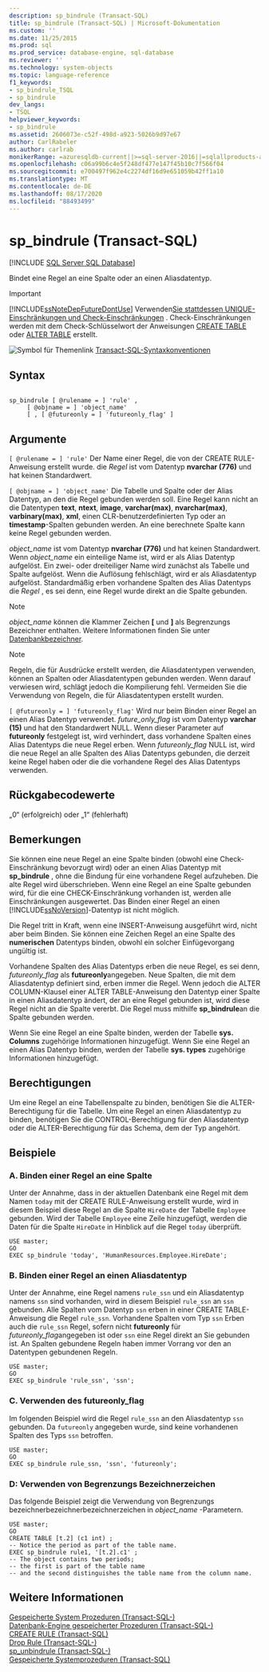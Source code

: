 ```yaml
---
description: sp_bindrule (Transact-SQL)
title: sp_bindrule (Transact-SQL) | Microsoft-Dokumentation
ms.custom: ''
ms.date: 11/25/2015
ms.prod: sql
ms.prod_service: database-engine, sql-database
ms.reviewer: ''
ms.technology: system-objects
ms.topic: language-reference
f1_keywords:
- sp_bindrule_TSQL
- sp_bindrule
dev_langs:
- TSQL
helpviewer_keywords:
- sp_bindrule
ms.assetid: 2606073e-c52f-498d-a923-5026b9d97e67
author: CarlRabeler
ms.author: carlrab
monikerRange: =azuresqldb-current||>=sql-server-2016||=sqlallproducts-allversions||>=sql-server-linux-2017||=azuresqldb-mi-current
ms.openlocfilehash: c06a99b6c4e5f248df477e147f45b10c7f566f04
ms.sourcegitcommit: e700497f962e4c2274df16d9e651059b42ff1a10
ms.translationtype: MT
ms.contentlocale: de-DE
ms.lasthandoff: 08/17/2020
ms.locfileid: "88493499"
---
```

# <a name="sp_bindrule-transact-sql"></a>sp_bindrule (Transact-SQL)
[!INCLUDE [SQL Server SQL Database](../../includes/applies-to-version/sql-asdb.md)]

  Bindet eine Regel an eine Spalte oder an einen Aliasdatentyp.  
  
> [!IMPORTANT]  
>  [!INCLUDE[ssNoteDepFutureDontUse](../../includes/ssnotedepfuturedontuse-md.md)] Verwenden[Sie stattdessen UNIQUE-Einschränkungen und Check-Einschränkungen](../../relational-databases/tables/unique-constraints-and-check-constraints.md) . Check-Einschränkungen werden mit dem Check-Schlüsselwort der Anweisungen [CREATE TABLE](../../t-sql/statements/create-table-transact-sql.md) oder [ALTER TABLE](../../t-sql/statements/alter-table-transact-sql.md) erstellt.  
  
 ![Symbol für Themenlink](../../database-engine/configure-windows/media/topic-link.gif "Symbol für Themenlink") [Transact-SQL-Syntaxkonventionen](../../t-sql/language-elements/transact-sql-syntax-conventions-transact-sql.md)  
  
## <a name="syntax"></a>Syntax  
  
```  
  
sp_bindrule [ @rulename = ] 'rule' ,   
     [ @objname = ] 'object_name'   
     [ , [ @futureonly = ] 'futureonly_flag' ]   
```  
  
## <a name="arguments"></a>Argumente  
`[ @rulename = ] 'rule'` Der Name einer Regel, die von der CREATE RULE-Anweisung erstellt wurde. die *Regel* ist vom Datentyp **nvarchar (776)** und hat keinen Standardwert.  
  
`[ @objname = ] 'object_name'` Die Tabelle und Spalte oder der Alias Datentyp, an den die Regel gebunden werden soll. Eine Regel kann nicht an die Datentypen **text**, **ntext**, **image**, **varchar(max)**, **nvarchar(max)**, **varbinary(max)**, **xml**, einen CLR-benutzerdefinierten Typ oder an **timestamp**-Spalten gebunden werden. An eine berechnete Spalte kann keine Regel gebunden werden.  
  
 *object_name* ist vom Datentyp **nvarchar (776)** und hat keinen Standardwert. Wenn *object_name* ein einteilige Name ist, wird er als Alias Datentyp aufgelöst. Ein zwei- oder dreiteiliger Name wird zunächst als Tabelle und Spalte aufgelöst. Wenn die Auflösung fehlschlägt, wird er als Aliasdatentyp aufgelöst. Standardmäßig erben vorhandene Spalten des Alias Datentyps die *Regel* , es sei denn, eine Regel wurde direkt an die Spalte gebunden.  
  
> [!NOTE]  
>  *object_name* können die Klammer Zeichen **[** und **]** als Begrenzungs Bezeichner enthalten. Weitere Informationen finden Sie unter [Datenbankbezeichner](../../relational-databases/databases/database-identifiers.md).  
  
> [!NOTE]  
>  Regeln, die für Ausdrücke erstellt werden, die Aliasdatentypen verwenden, können an Spalten oder Aliasdatentypen gebunden werden. Wenn darauf verwiesen wird, schlägt jedoch die Kompilierung fehl. Vermeiden Sie die Verwendung von Regeln, die für Aliasdatentypen erstellt wurden.  
  
`[ @futureonly = ] 'futureonly_flag'` Wird nur beim Binden einer Regel an einen Alias Datentyp verwendet. *future_only_flag* ist vom Datentyp **varchar (15)** und hat den Standardwert NULL. Wenn dieser Parameter auf **futureonly** festgelegt ist, wird verhindert, dass vorhandene Spalten eines Alias Datentyps die neue Regel erben. Wenn *futureonly_flag* NULL ist, wird die neue Regel an alle Spalten des Alias Datentyps gebunden, die derzeit keine Regel haben oder die die vorhandene Regel des Alias Datentyps verwenden.  
  
## <a name="return-code-values"></a>Rückgabecodewerte  
 „0“ (erfolgreich) oder „1“ (fehlerhaft)  
  
## <a name="remarks"></a>Bemerkungen  
 Sie können eine neue Regel an eine Spalte binden (obwohl eine Check-Einschränkung bevorzugt wird) oder an einen Alias Datentyp mit **sp_bindrule** , ohne die Bindung für eine vorhandene Regel aufzuheben. Die alte Regel wird überschrieben. Wenn eine Regel an eine Spalte gebunden wird, für die eine CHECK-Einschränkung vorhanden ist, werden alle Einschränkungen ausgewertet. Das Binden einer Regel an einen [!INCLUDE[ssNoVersion](../../includes/ssnoversion-md.md)]-Datentyp ist nicht möglich.  
  
 Die Regel tritt in Kraft, wenn eine INSERT-Anweisung ausgeführt wird, nicht aber beim Binden. Sie können eine Zeichen Regel an eine Spalte des **numerischen** Datentyps binden, obwohl ein solcher Einfügevorgang ungültig ist.  
  
 Vorhandene Spalten des Alias Datentyps erben die neue Regel, es sei denn, *futureonly_flag* als **futureonly**angegeben. Neue Spalten, die mit dem Aliasdatentyp definiert sind, erben immer die Regel. Wenn jedoch die ALTER COLUMN-Klausel einer ALTER TABLE-Anweisung den Datentyp einer Spalte in einen Aliasdatentyp ändert, der an eine Regel gebunden ist, wird diese Regel nicht an die Spalte vererbt. Die Regel muss mithilfe **sp_bindrule**an die Spalte gebunden werden.  
  
 Wenn Sie eine Regel an eine Spalte binden, werden der Tabelle **sys. Columns** zugehörige Informationen hinzugefügt. Wenn Sie eine Regel an einen Alias Datentyp binden, werden der Tabelle **sys. types** zugehörige Informationen hinzugefügt.  
  
## <a name="permissions"></a>Berechtigungen  
 Um eine Regel an eine Tabellenspalte zu binden, benötigen Sie die ALTER-Berechtigung für die Tabelle. Um eine Regel an einen Aliasdatentyp zu binden, benötigen Sie die CONTROL-Berechtigung für den Aliasdatentyp oder die ALTER-Berechtigung für das Schema, dem der Typ angehört.  
  
## <a name="examples"></a>Beispiele  
  
### <a name="a-binding-a-rule-to-a-column"></a>A. Binden einer Regel an eine Spalte  
 Unter der Annahme, dass in der aktuellen Datenbank eine Regel mit dem Namen `today` mit der CREATE RULE-Anweisung erstellt wurde, wird in diesem Beispiel diese Regel an die Spalte `HireDate` der Tabelle `Employee` gebunden. Wird der Tabelle `Employee` eine Zeile hinzugefügt, werden die Daten für die Spalte `HireDate` in Hinblick auf die Regel `today` überprüft.  
  
```  
USE master;  
GO  
EXEC sp_bindrule 'today', 'HumanResources.Employee.HireDate';  
```  
  
### <a name="b-binding-a-rule-to-an-alias-data-type"></a>B. Binden einer Regel an einen Aliasdatentyp  
 Unter der Annahme, eine Regel namens `rule_ssn` und ein Aliasdatentyp namens `ssn` sind vorhanden, wird in diesem Beispiel `rule_ssn` an `ssn` gebunden. Alle Spalten vom Datentyp `ssn` erben in einer CREATE TABLE-Anweisung die Regel `rule_ssn`. Vorhandene Spalten vom Typ `ssn` Erben auch die `rule_ssn` Regel, sofern nicht **futureonly** für *futureonly_flag*angegeben ist oder `ssn` eine Regel direkt an Sie gebunden ist. An Spalten gebundene Regeln haben immer Vorrang vor den an Datentypen gebundenen Regeln.  
  
```  
USE master;  
GO  
EXEC sp_bindrule 'rule_ssn', 'ssn';  
```  
  
### <a name="c-using-the-futureonly_flag"></a>C. Verwenden des futureonly_flag  
 Im folgenden Beispiel wird die Regel `rule_ssn` an den Aliasdatentyp `ssn` gebunden. Da `futureonly` angegeben wurde, sind keine vorhandenen Spalten des Typs `ssn` betroffen.  
  
```  
USE master;  
GO  
EXEC sp_bindrule rule_ssn, 'ssn', 'futureonly';  
```  
  
### <a name="d-using-delimited-identifiers"></a>D: Verwenden von Begrenzungs Bezeichnerzeichen  
 Das folgende Beispiel zeigt die Verwendung von Begrenzungs bezeichnerbezeichnerbezeichnerzeichen in *object_name* -Parametern.  
  
```  
USE master;  
GO  
CREATE TABLE [t.2] (c1 int) ;  
-- Notice the period as part of the table name.  
EXEC sp_bindrule rule1, '[t.2].c1' ;  
-- The object contains two periods;   
-- the first is part of the table name   
-- and the second distinguishes the table name from the column name.  
```  
  
## <a name="see-also"></a>Weitere Informationen  
 [Gespeicherte System Prozeduren &#40;Transact-SQL-&#41;](../../relational-databases/system-stored-procedures/system-stored-procedures-transact-sql.md)   
 [Datenbank-Engine gespeicherter Prozeduren &#40;Transact-SQL-&#41;](../../relational-databases/system-stored-procedures/database-engine-stored-procedures-transact-sql.md)   
 [CREATE RULE &#40;Transact-SQL&#41;](../../t-sql/statements/create-rule-transact-sql.md)   
 [Drop Rule &#40;Transact-SQL-&#41;](../../t-sql/statements/drop-rule-transact-sql.md)   
 [sp_unbindrule &#40;Transact-SQL-&#41;](../../relational-databases/system-stored-procedures/sp-unbindrule-transact-sql.md)   
 [Gespeicherte Systemprozeduren &#40;Transact-SQL&#41;](../../relational-databases/system-stored-procedures/system-stored-procedures-transact-sql.md)  
  
  
